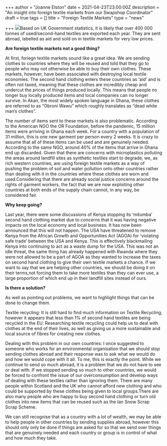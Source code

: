 +++
author = "Joanne Elston"
date = 2021-04-23T23:00:00Z
description = "An insight into foreign textile markets from our Swapshop Coordinator"
draft = true
tags = []
title = "Foreign Textile Markets"
type = "news"

+++
![](https://res.cloudinary.com/shrub-co-op/image/upload/v1618912045/shrubcoop.org/media/jr-harris-afVzV0gvnpY-unsplash_ygp7rp.jpg)Based on UK Government statistics, it is likely that over 400 000 tonnes of used/second-hand textiles are exported each year. They are sent abroad, labelled as aid and sold on in textile markets for very low prices.

**Are foreign textile markets not a good thing?**

At first, foriegn textile markets sound like a great idea. We are sending clothes to countries where they will be reused and told that they go to people who may not otherwise be able to buy their own clothes. These markets, however, have been associated with destroying local textile economies. The second hand clothing enters these countries as ‘aid’ and is often not taxed, meaning that these clothes are incredibly cheap and undercut the prices of things produced locally. This means that people no longer buy locally produced items and local companies can no longer survive. In Akan, the most widely spoken language in Ghana, these clothes are referred to as “Obroni Wawu” which roughly translates as “dead white man’s clothes”.

The number of items sent to these markets is also problematic. According to the American NGO the OR Foundation, before the pandemic, 15 million items were arriving in Ghana each week. For a country with a population of 31 million, this is one new garment per person every 2 weeks. It is crazy to assume that all of these items can be used and are genuinely needed. According to the same NGO, around 40% of the items that arrive in Ghana end up discarded. Given that there are concerns with microplastics polluting the areas around landfill sites as synthetic textiles start to degrade, we, as rich western countries, are using foreign textile markets as a way of pushing the problem of soil and water pollution onto other countries rather than dealing with it in the countries where these clothes are worn and used.Considering that there are already social justice concerns around the rights of garment workers, the fact that we are now exploiting other countries at both ends of the supply chain cannot, in any way, be considered fair.

**Why keep going?**

Last year, there were some discussions of Kenya stopping its ‘mitumba’ second hand clothing market due to concerns that it was having negative impacts on the local economy and local business. It has now been announced that this will not happen. The USA have threatened to remove Kenya from the African Growth and Opportunities Act (AGOA) for ‘violating safe trade’ between the USA and Kenya. This is effectively blackmailing Kenya into continuing to act as a waste dump for the USA. This was not an idle threat, the same thing has already happened with Rwanda where they were not allowed to be a part of AGOA as they wanted to increase the taxes on second hand clothing to give their own textile markets a chance. If we want to say that we are helping other countries, we should be doing it on their terms,not forcing them to take more textiles than they can ever use, a large proportion of which end up in their landfill sites instead of ours.

**Is there a solution?**

As well as pointing out problems, we want to highlight things that can be done to change them.

Textile recycling: It is still hard to find much information on Textile Recycling, however it appears that less than 1% of second hand textiles are being recycled in the EU. Researching textile recycling could help us to deal with clothes at the end of their lives, as well as giving us a more sustainable and local source of fibres for creating new clothes.

Dealing with this problem in our own countries: I once suggested to someone who works for an environmental organisation that we should stop sending clothes abroad and their response was to ask what we would do and how we would cope with it all. To me, this is exactly the point. While we continue to send so much abroad, it is a problem that we do not have to see or deal with. If we stopped sending so much to other countries, we would be forced to confront the issue of our overconsumption and develop ways of dealing with these textiles rather than ignoring them. There are many people within Scotland and the UK who cannot afford new clothing and who could be supported by these clothes being given to local groups.There are also many people who are happy to buy second hand clothing or turn old clothes into new items that can be reused such as the Ian Snow Scrap Scrap Scheme.

We can still recognise that as a country with a lot of wealth, we may be able to help people in other countries by sending supplies abroad, however this should only only be done if things are asked for so that we send over things that are genuinely needed and each country or group is in control of what and how much they take.